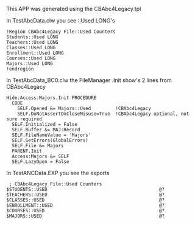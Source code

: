 This APP was generated using the CBAbc4Legacy.tpl 

In TestAbcData.clw you see ::Used LONG's

```Clarion
!Region CBAbc4Legacy File::Used Counters
Students::Used LONG
Teachers::Used LONG
Classes::Used LONG
Enrollment::Used LONG
Courses::Used LONG
Majors::Used LONG
!endregion  
```

In TestAbcData_BC0.clw the FileManager .Init show's 2 lines from CBAbc4Legacy 

```Clarion
Hide:Access:Majors.Init PROCEDURE
  CODE
    SELF.Opened &= Majors::Used         !CBAbc4Legacy
    SELF.DoNotAssertOnCloseMisuse=True  !CBAbc4Legacy optional, not sure required
  SELF.Initialized = False
  SELF.Buffer &= MAJ:Record
  SELF.FileNameValue = 'Majors'
  SELF.SetErrors(GlobalErrors)
  SELF.File &= Majors
  PARENT.Init
  Access:Majors &= SELF
  SELF.LazyOpen = False
```

In TestANCData.EXP you see the exports
```
 ; CBAbc4Legacy File::Used Counters
$STUDENTS::USED                                         @?
$TEACHERS::USED                                         @?
$CLASSES::USED                                          @?
$ENROLLMENT::USED                                       @?
$COURSES::USED                                          @?
$MAJORS::USED                                           @?
```